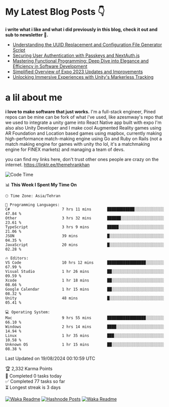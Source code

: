 # My Latest Blog Posts 👇
**i write what i like and what i did previously in this blog, check it out and sub to newsletter 🫡.**

<!-- HASHNODE_BLOG:START -->
- [Understanding the UUID Replacement and Configuration File Generator Script](https://themehrankhan.hashnode.dev/understanding-the-uuid-replacement-and-configuration-file-generator-script)
- [Securing User Authentication with Passkeys and NextAuth.js](https://themehrankhan.hashnode.dev/securing-user-authentication-with-passkeys-and-nextauthjs)
- [Mastering Functional Programming: Deep Dive into Elegance and Efficiency in Software Development](https://themehrankhan.hashnode.dev/mastering-functional-programming-deep-dive-into-elegance-and-efficiency-in-software-development)
- [Simplified Overview of Expo 2023 Updates and Improvements](https://themehrankhan.hashnode.dev/expo-2023-updates-and-features-summary)
- [Unlocking Immersive Experiences with Unity's Markerless Tracking](https://themehrankhan.hashnode.dev/unlocking-immersive-experiences-with-unitys-markerless-tracking)

<!-- HASHNODE_BLOG:END -->

# a lil about me
**i love to make  software that just works.**
I'm a full-stack engineer, Pined repos can be mine can be fork of what i've used, like azesmway's repo that we used to integrate a unity game into React Native app built with expo I'm also also Unity Developer and I make cool Augmented Reality games using AR Foundation and Location based games using mapbox, currently making high-performance match-making engine using Go and Ruby on Rails (not a match making engine for games with unity tho lol, it's a matchmaking engine for FINEX markets) and managing a team of devs.

you can find my links here, don't trust other ones people are crazy on the internet.
https://linktr.ee/themehrankhan

<!--START_SECTION:waka-->
![Code Time](http://img.shields.io/badge/Code%20Time-594%20hrs%2055%20mins-blue)

📊 **This Week I Spent My Time On** 

```text
🕑︎ Time Zone: Asia/Tehran

💬 Programming Languages: 
C#                       7 hrs 11 mins       ████████████░░░░░░░░░░░░░   47.84 % 
Other                    3 hrs 32 mins       ██████░░░░░░░░░░░░░░░░░░░   23.61 % 
TypeScript               3 hrs 9 mins        █████░░░░░░░░░░░░░░░░░░░░   21.06 % 
JSON                     39 mins             █░░░░░░░░░░░░░░░░░░░░░░░░   04.35 % 
JavaScript               20 mins             █░░░░░░░░░░░░░░░░░░░░░░░░   02.28 % 

🔥 Editors: 
VS Code                  10 hrs 12 mins      █████████████████░░░░░░░░   67.99 % 
Visual Studio            1 hr 26 mins        ██░░░░░░░░░░░░░░░░░░░░░░░   09.59 % 
Xcode                    1 hr 18 mins        ██░░░░░░░░░░░░░░░░░░░░░░░   08.66 % 
Google Calendar          1 hr 15 mins        ██░░░░░░░░░░░░░░░░░░░░░░░   08.32 % 
Unity                    48 mins             █░░░░░░░░░░░░░░░░░░░░░░░░   05.41 % 

💻 Operating System: 
Mac                      9 hrs 55 mins       █████████████████░░░░░░░░   66.10 % 
Windows                  2 hrs 14 mins       ████░░░░░░░░░░░░░░░░░░░░░   14.94 % 
Linux                    1 hr 35 mins        ███░░░░░░░░░░░░░░░░░░░░░░   10.58 % 
Unknown OS               1 hr 15 mins        ██░░░░░░░░░░░░░░░░░░░░░░░   08.38 % 
```


 Last Updated on 19/08/2024 00:10:59 UTC
<!--END_SECTION:waka-->

<!-- TODO-IST:START -->
🏆  2,332 Karma Points           
🌸  Completed 0 tasks today           
✅  Completed 77 tasks so far           
⏳  Longest streak is 3 days
<!-- TODO-IST:END -->

[![Waka Readme](https://github.com/TheMehranKhan/themehrankhan/actions/workflows/main.yml/badge.svg)](https://github.com/TheMehranKhan/themehrankhan/actions/workflows/main.yml)
[![Hashnode Posts](https://github.com/TheMehranKhan/themehrankhan/actions/workflows/hashnode.yml/badge.svg)](https://github.com/TheMehranKhan/themehrankhan/actions/workflows/hashnode.yml)
[![Waka Readme](https://github.com/TheMehranKhan/themehrankhan/actions/workflows/waka.yml/badge.svg)](https://github.com/TheMehranKhan/themehrankhan/actions/workflows/waka.yml)
